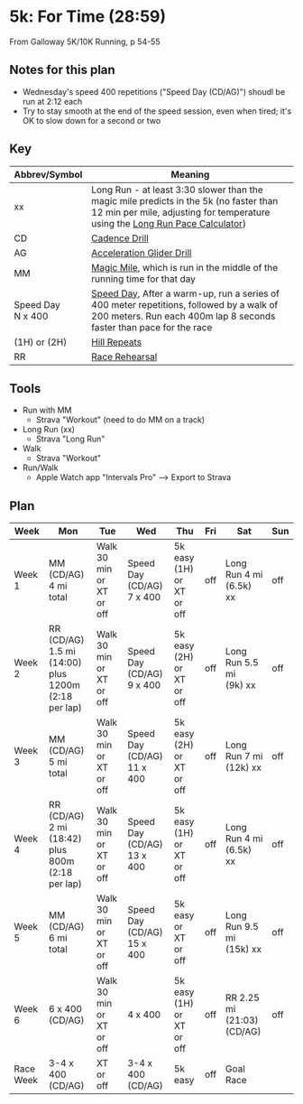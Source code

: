 # 5k: For Time (28:59)

From Galloway 5K/10K Running, p 54-55

## Notes for this plan

- Wednesday's speed 400 repetitions ("Speed Day (CD/AG)") shoudl be run at 2:12 each
- Try to stay smooth at the end of the speed session, even when tired; it's OK to slow down for a second or two

## Key

| Abbrev/Symbol | Meaning |
|---|---|
| xx | Long Run - at least 3:30 slower than the magic mile predicts in the 5k (no faster than 12 min per mile, adjusting for temperature using the [Long Run Pace Calculator](../templates_and_reference/long_run_pace_calc.md)) |
| CD | [Cadence Drill](../drills/cadence_drill.md) |
| AG | [Acceleration Glider Drill](../drills/acceleration_glider_drill.md) |
| MM | [Magic Mile](../drills/magic_mile.md), which is run in the middle of the running time for that day |
| Speed Day<br>N x 400 | [Speed Day](../drills/speed_day.md), After a warm-up, run a series of 400 meter repetitions, followed by a walk of 200 meters. Run each 400m lap 8 seconds faster than pace for the race |
| (1H) or (2H) | [Hill Repeats](../drills/hill_repeats.md) |
| RR | [Race Rehearsal](../drills/race_rehearsal.md) |

## Tools

- Run with MM
  - Strava "Workout" (need to do MM on a track)
- Long Run (xx)
  - Strava "Long Run"
- Walk
  - Strava "Workout"
- Run/Walk
  - Apple Watch app "Intervals Pro" --> Export to Strava

## Plan

| Week | Mon | Tue | Wed | Thu | Fri | Sat | Sun |
|---|---|---|---|---|---|---|---|
| Week 1 | MM (CD/AG)<br>4 mi total | Walk 30 min<br>or XT<br>or off | Speed Day (CD/AG)<br>7 x 400 | 5k easy (1H)<br>or XT<br>or off | off | Long Run 4 mi<br>(6.5k) xx | off |
| Week 2 | RR (CD/AG)<br>1.5 mi (14:00)<br>plus 1200m (2:18 per lap) | Walk 30 min<br>or XT<br>or off | Speed Day (CD/AG)<br>9 x 400 | 5k easy (2H)<br>or XT<br>or off | off | Long Run 5.5 mi<br>(9k) xx | off |
| Week 3 | MM (CD/AG)<br>5 mi total | Walk 30 min<br>or XT<br>or off | Speed Day (CD/AG)<br>11 x 400 | 5k easy (2H)<br>or XT<br>or off | off | Long Run 7 mi<br>(12k) xx | off |
| Week 4 | RR (CD/AG)<br>2 mi (18:42)<br>plus 800m (2:18 per lap) | Walk 30 min<br>or XT<br>or off | Speed Day (CD/AG)<br>13 x 400 | 5k easy (1H)<br>or XT<br>or off | off | Long Run 4 mi<br>(6.5k) xx | off |
| Week 5 | MM (CD/AG)<br>6 mi total | Walk 30 min<br>or XT<br>or off | Speed Day (CD/AG)<br>15 x 400 | 5k easy<br>or XT<br>or off | off | Long Run 9.5 mi<br>(15k) xx | off |
| Week 6 | 6 x 400 (CD/AG) | Walk 30 min<br>or XT<br>or off | 4 x 400 | 5k easy (1H)<br>or XT<br>or off | off | RR 2.25 mi (21:03)<br>(CD/AG) | off |
| Race Week | 3-4 x 400 (CD/AG) | XT or off | 3-4 x 400 (CD/AG) | 5k easy | off | Goal Race | |
